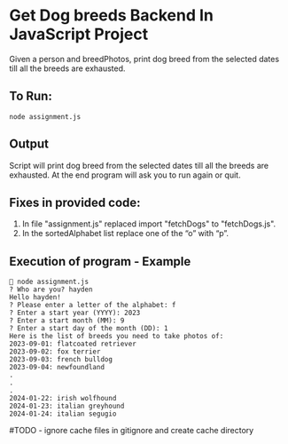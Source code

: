 # Get Dog breeds Backend In JavaScript Project

Given a person and breedPhotos, print dog breed from the selected dates till all the breeds are exhausted.

## To Run:

```
node assignment.js
```

## Output

Script will print dog breed from the selected dates till all the breeds are exhausted. 
At the end program will ask you to run again or quit.


## Fixes in provided code:

1) In file "assignment.js" replaced import "fetchDogs" to "fetchDogs.js".
2) In the sortedAlphabet list replace one of the “o” with “p”.

## Execution of program - Example
```
 node assignment.js 
? Who are you? hayden
Hello hayden!
? Please enter a letter of the alphabet: f
? Enter a start year (YYYY): 2023
? Enter a start month (MM): 9
? Enter a start day of the month (DD): 1
Here is the list of breeds you need to take photos of: 
2023-09-01: flatcoated retriever
2023-09-02: fox terrier
2023-09-03: french bulldog
2023-09-04: newfoundland
.
.
.
2024-01-22: irish wolfhound
2024-01-23: italian greyhound
2024-01-24: italian segugio
```

#TODO - ignore cache files in gitignore and create cache directory
